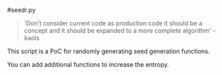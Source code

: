 #seedr.py

> 'Don't consider current code as production code it should be a concept and it
> should be expanded to a more complete algorithm' - kaols

This script is a PoC for randomly generating seed generation functions.

You can add additional functions to increase the entropy.
